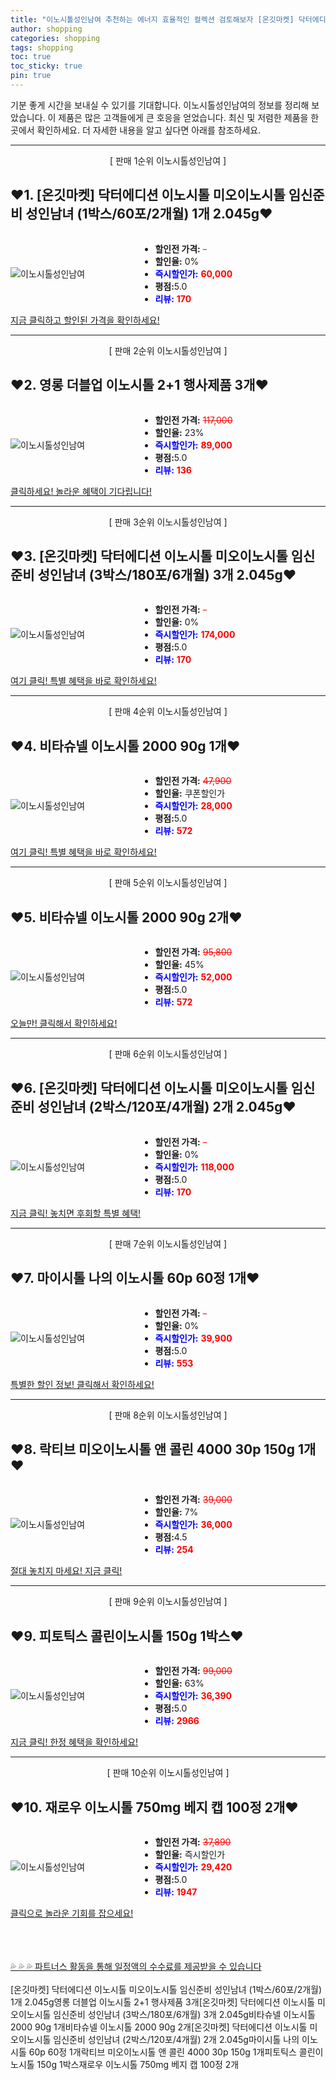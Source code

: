 ```yaml
---
title: "이노시톨성인남여 추천하는 에너지 효율적인 컬렉션 검토해보자 [온깃마켓] 닥터에디션 이노시톨 미오이노시톨 임신준비"
author: shopping
categories: shopping
tags: shopping
toc: true
toc_sticky: true
pin: true
---
```

기분 좋게 시간을 보내실 수 있기를 기대합니다. 이노시톨성인남여의 정보를 정리해 보았습니다. 이 제품은 많은 고객들에게 큰 호응을 얻었습니다. 최신 및 저렴한 제품을 한 곳에서 확인하세요. 더 자세한 내용을 알고 싶다면 아래를 참조하세요.

---
<p class="toplist" style="margin: 0 auto; display: block; width: fit-content;">[ 판매 1순위 이노시톨성인남여 ]</p>

<h2><strong>❤️1. [온깃마켓] 닥터에디션 이노시톨 미오이노시톨 임신준비 성인남녀 (1박스/60포/2개월) 1개 2.045g❤️</strong></h2>

<div style="display: flex; align-items: center;">
    <div style="flex: 0.4;">
        <img src="https://thumbnail10.coupangcdn.com/thumbnails/remote/230x230ex/image/vendor_inventory/95a5/2b8bb37c9746dc9ca35134920bfdc435d3c72baa39d6b8aeda50a444ddf1.png" alt="이노시톨성인남여" style="max-width: 100%;">
    </div>
    <div style="flex: 0.6; margin-left: 10px;">
        <ul>
            <li><strong>할인전 가격:</strong> <del style="color: red;">-</del></li>
            <li><strong>할인율:</strong> 0%</li>
            <li><span style='color:blue'><strong>즉시할인가:</strong></span> <span style='color:red'><strong>60,000</strong></span></li>
            <li><strong>평점:</strong>5.0</li>
            <li><span style='color:blue'><strong>리뷰:</strong></span> <span style='color:red'><strong>170</strong></span></li>
        </ul>
    </div>
</div>
<div class="center">
    <a href="https://selin100587.github.io?lptag=AF9450613&subid=githubio&pageKey=7928539938&traceid=V0-153&itemId=20985757751&vendorItemId=88130022955" class="myButton">
        지금 클릭하고 할인된 가격을 확인하세요!
    </a>
</div>


---
<p class="toplist" style="margin: 0 auto; display: block; width: fit-content;">[ 판매 2순위 이노시톨성인남여 ]</p>

<h2><strong>❤️2. 영롱 더블업 이노시톨 2+1 행사제품 3개❤️</strong></h2>

<div style="display: flex; align-items: center;">
    <div style="flex: 0.4;">
        <img src="https://thumbnail8.coupangcdn.com/thumbnails/remote/230x230ex/image/vendor_inventory/a66a/7567ea9b9cc7e618503bb9c4f9ee01217e98869a278ca92df26edbde2207.jpg" alt="이노시톨성인남여" style="max-width: 100%;">
    </div>
    <div style="flex: 0.6; margin-left: 10px;">
        <ul>
            <li><strong>할인전 가격:</strong> <del style="color: red;">117,000</del></li>
            <li><strong>할인율:</strong> 23%</li>
            <li><span style='color:blue'><strong>즉시할인가:</strong></span> <span style='color:red'><strong>89,000</strong></span></li>
            <li><strong>평점:</strong>5.0</li>
            <li><span style='color:blue'><strong>리뷰:</strong></span> <span style='color:red'><strong>136</strong></span></li>
        </ul>
    </div>
</div>
<div class="center">
    <a href="https://selin100587.github.io?lptag=AF9450613&subid=githubio&pageKey=8133315494&traceid=V0-153&itemId=23100298988&vendorItemId=72700024090" class="myButton">
        클릭하세요! 놀라운 혜택이 기다립니다!
    </a>
</div>


---
<p class="toplist" style="margin: 0 auto; display: block; width: fit-content;">[ 판매 3순위 이노시톨성인남여 ]</p>

<h2><strong>❤️3. [온깃마켓] 닥터에디션 이노시톨 미오이노시톨 임신준비 성인남녀 (3박스/180포/6개월) 3개 2.045g❤️</strong></h2>

<div style="display: flex; align-items: center;">
    <div style="flex: 0.4;">
        <img src="https://thumbnail8.coupangcdn.com/thumbnails/remote/230x230ex/image/vendor_inventory/e488/d613b10783c4aa00c3dad6c9c6d031aacd1ef5ceffaaf38264b19dc5c5af.png" alt="이노시톨성인남여" style="max-width: 100%;">
    </div>
    <div style="flex: 0.6; margin-left: 10px;">
        <ul>
            <li><strong>할인전 가격:</strong> <del style="color: red;">-</del></li>
            <li><strong>할인율:</strong> 0%</li>
            <li><span style='color:blue'><strong>즉시할인가:</strong></span> <span style='color:red'><strong>174,000</strong></span></li>
            <li><strong>평점:</strong>5.0</li>
            <li><span style='color:blue'><strong>리뷰:</strong></span> <span style='color:red'><strong>170</strong></span></li>
        </ul>
    </div>
</div>
<div class="center">
    <a href="https://selin100587.github.io?lptag=AF9450613&subid=githubio&pageKey=7928539938&traceid=V0-153&itemId=20985757744&vendorItemId=88130022942" class="myButton">
        여기 클릭! 특별 혜택을 바로 확인하세요!
    </a>
</div>


---
<p class="toplist" style="margin: 0 auto; display: block; width: fit-content;">[ 판매 4순위 이노시톨성인남여 ]</p>

<h2><strong>❤️4. 비타슈넬 이노시톨 2000 90g 1개❤️</strong></h2>

<div style="display: flex; align-items: center;">
    <div style="flex: 0.4;">
        <img src="https://thumbnail8.coupangcdn.com/thumbnails/remote/230x230ex/image/retail/images/1766936913590381-f93db2c5-8489-482b-ad10-f279fab1d6b5.jpg" alt="이노시톨성인남여" style="max-width: 100%;">
    </div>
    <div style="flex: 0.6; margin-left: 10px;">
        <ul>
            <li><strong>할인전 가격:</strong> <del style="color: red;">47,900</del></li>
            <li><strong>할인율:</strong> 쿠폰할인가</li>
            <li><span style='color:blue'><strong>즉시할인가:</strong></span> <span style='color:red'><strong>28,000</strong></span></li>
            <li><strong>평점:</strong>5.0</li>
            <li><span style='color:blue'><strong>리뷰:</strong></span> <span style='color:red'><strong>572</strong></span></li>
        </ul>
    </div>
</div>
<div class="center">
    <a href="https://selin100587.github.io?lptag=AF9450613&subid=githubio&pageKey=6442376813&traceid=V0-153&itemId=13950165073&vendorItemId=81266866749" class="myButton">
        여기 클릭! 특별 혜택을 바로 확인하세요!
    </a>
</div>


---
<p class="toplist" style="margin: 0 auto; display: block; width: fit-content;">[ 판매 5순위 이노시톨성인남여 ]</p>

<h2><strong>❤️5. 비타슈넬 이노시톨 2000 90g 2개❤️</strong></h2>

<div style="display: flex; align-items: center;">
    <div style="flex: 0.4;">
        <img src="https://thumbnail8.coupangcdn.com/thumbnails/remote/230x230ex/image/retail/images/706f4b3a-1cb1-4cd5-aae5-4f452d3038d22067128466676991369.png" alt="이노시톨성인남여" style="max-width: 100%;">
    </div>
    <div style="flex: 0.6; margin-left: 10px;">
        <ul>
            <li><strong>할인전 가격:</strong> <del style="color: red;">95,800</del></li>
            <li><strong>할인율:</strong> 45%</li>
            <li><span style='color:blue'><strong>즉시할인가:</strong></span> <span style='color:red'><strong>52,000</strong></span></li>
            <li><strong>평점:</strong>5.0</li>
            <li><span style='color:blue'><strong>리뷰:</strong></span> <span style='color:red'><strong>572</strong></span></li>
        </ul>
    </div>
</div>
<div class="center">
    <a href="https://selin100587.github.io?lptag=AF9450613&subid=githubio&pageKey=6442376813&traceid=V0-153&itemId=21563493248&vendorItemId=88615801614" class="myButton">
        오늘만! 클릭해서 확인하세요!
    </a>
</div>


---
<p class="toplist" style="margin: 0 auto; display: block; width: fit-content;">[ 판매 6순위 이노시톨성인남여 ]</p>

<h2><strong>❤️6. [온깃마켓] 닥터에디션 이노시톨 미오이노시톨 임신준비 성인남녀 (2박스/120포/4개월) 2개 2.045g❤️</strong></h2>

<div style="display: flex; align-items: center;">
    <div style="flex: 0.4;">
        <img src="https://thumbnail10.coupangcdn.com/thumbnails/remote/230x230ex/image/vendor_inventory/cc58/8abdedb4df6f9559f058f36217ed9d0233d8e43e99fee841ae3ccf4363e3.png" alt="이노시톨성인남여" style="max-width: 100%;">
    </div>
    <div style="flex: 0.6; margin-left: 10px;">
        <ul>
            <li><strong>할인전 가격:</strong> <del style="color: red;">-</del></li>
            <li><strong>할인율:</strong> 0%</li>
            <li><span style='color:blue'><strong>즉시할인가:</strong></span> <span style='color:red'><strong>118,000</strong></span></li>
            <li><strong>평점:</strong>5.0</li>
            <li><span style='color:blue'><strong>리뷰:</strong></span> <span style='color:red'><strong>170</strong></span></li>
        </ul>
    </div>
</div>
<div class="center">
    <a href="https://selin100587.github.io?lptag=AF9450613&subid=githubio&pageKey=7928539938&traceid=V0-153&itemId=20985757746&vendorItemId=88130022968" class="myButton">
        지금 클릭! 놓치면 후회할 특별 혜택!
    </a>
</div>


---
<p class="toplist" style="margin: 0 auto; display: block; width: fit-content;">[ 판매 7순위 이노시톨성인남여 ]</p>

<h2><strong>❤️7. 마이시톨 나의 이노시톨 60p 60정 1개❤️</strong></h2>

<div style="display: flex; align-items: center;">
    <div style="flex: 0.4;">
        <img src="https://thumbnail6.coupangcdn.com/thumbnails/remote/230x230ex/image/retail/images/1435170316189386-ea06f934-1988-453c-9320-204825559f9d.png" alt="이노시톨성인남여" style="max-width: 100%;">
    </div>
    <div style="flex: 0.6; margin-left: 10px;">
        <ul>
            <li><strong>할인전 가격:</strong> <del style="color: red;">-</del></li>
            <li><strong>할인율:</strong> 0%</li>
            <li><span style='color:blue'><strong>즉시할인가:</strong></span> <span style='color:red'><strong>39,900</strong></span></li>
            <li><strong>평점:</strong>5.0</li>
            <li><span style='color:blue'><strong>리뷰:</strong></span> <span style='color:red'><strong>553</strong></span></li>
        </ul>
    </div>
</div>
<div class="center">
    <a href="https://selin100587.github.io?lptag=AF9450613&subid=githubio&pageKey=7327572083&traceid=V0-153&itemId=18805966473&vendorItemId=88609801428" class="myButton">
        특별한 할인 정보! 클릭해서 확인하세요!
    </a>
</div>


---
<p class="toplist" style="margin: 0 auto; display: block; width: fit-content;">[ 판매 8순위 이노시톨성인남여 ]</p>

<h2><strong>❤️8. 락티브 미오이노시톨 앤 콜린 4000 30p 150g 1개❤️</strong></h2>

<div style="display: flex; align-items: center;">
    <div style="flex: 0.4;">
        <img src="https://thumbnail9.coupangcdn.com/thumbnails/remote/230x230ex/image/rs_quotation_api/svl6ircq/b015e65ce4af4eb783c88b22d99ae47f.jpg" alt="이노시톨성인남여" style="max-width: 100%;">
    </div>
    <div style="flex: 0.6; margin-left: 10px;">
        <ul>
            <li><strong>할인전 가격:</strong> <del style="color: red;">39,000</del></li>
            <li><strong>할인율:</strong> 7%</li>
            <li><span style='color:blue'><strong>즉시할인가:</strong></span> <span style='color:red'><strong>36,000</strong></span></li>
            <li><strong>평점:</strong>4.5</li>
            <li><span style='color:blue'><strong>리뷰:</strong></span> <span style='color:red'><strong>254</strong></span></li>
        </ul>
    </div>
</div>
<div class="center">
    <a href="https://selin100587.github.io?lptag=AF9450613&subid=githubio&pageKey=7251636895&traceid=V0-153&itemId=18447859769&vendorItemId=85588727847" class="myButton">
        절대 놓치지 마세요! 지금 클릭!
    </a>
</div>


---
<p class="toplist" style="margin: 0 auto; display: block; width: fit-content;">[ 판매 9순위 이노시톨성인남여 ]</p>

<h2><strong>❤️9. 피토틱스 콜린이노시톨 150g 1박스❤️</strong></h2>

<div style="display: flex; align-items: center;">
    <div style="flex: 0.4;">
        <img src="https://thumbnail8.coupangcdn.com/thumbnails/remote/230x230ex/image/retail/images/5746581209427699-be876852-3b4c-49af-a30b-bf7d2cbd7f26.jpg" alt="이노시톨성인남여" style="max-width: 100%;">
    </div>
    <div style="flex: 0.6; margin-left: 10px;">
        <ul>
            <li><strong>할인전 가격:</strong> <del style="color: red;">99,000</del></li>
            <li><strong>할인율:</strong> 63%</li>
            <li><span style='color:blue'><strong>즉시할인가:</strong></span> <span style='color:red'><strong>36,390</strong></span></li>
            <li><strong>평점:</strong>5.0</li>
            <li><span style='color:blue'><strong>리뷰:</strong></span> <span style='color:red'><strong>2966</strong></span></li>
        </ul>
    </div>
</div>
<div class="center">
    <a href="https://selin100587.github.io?lptag=AF9450613&subid=githubio&pageKey=6139270733&traceid=V0-153&itemId=11763169940&vendorItemId=79036976321" class="myButton">
        지금 클릭! 한정 혜택을 확인하세요!
    </a>
</div>


---
<p class="toplist" style="margin: 0 auto; display: block; width: fit-content;">[ 판매 10순위 이노시톨성인남여 ]</p>

<h2><strong>❤️10. 재로우 이노시톨 750mg 베지 캡 100정 2개❤️</strong></h2>

<div style="display: flex; align-items: center;">
    <div style="flex: 0.4;">
        <img src="https://thumbnail7.coupangcdn.com/thumbnails/remote/230x230ex/image/vendor_inventory/a310/3d555b4937ac619ec414b0d8ef2a02930836a76162ac838ddbfe7e56f121.jpg" alt="이노시톨성인남여" style="max-width: 100%;">
    </div>
    <div style="flex: 0.6; margin-left: 10px;">
        <ul>
            <li><strong>할인전 가격:</strong> <del style="color: red;">37,890</del></li>
            <li><strong>할인율:</strong> 즉시할인가</li>
            <li><span style='color:blue'><strong>즉시할인가:</strong></span> <span style='color:red'><strong>29,420</strong></span></li>
            <li><strong>평점:</strong>5.0</li>
            <li><span style='color:blue'><strong>리뷰:</strong></span> <span style='color:red'><strong>1947</strong></span></li>
        </ul>
    </div>
</div>
<div class="center">
    <a href="https://selin100587.github.io?lptag=AF9450613&subid=githubio&pageKey=416282&traceid=V0-153&itemId=1058808783&vendorItemId=78630993042" class="myButton">
        클릭으로 놀라운 기회를 잡으세요!
    </a>
</div>

<br><br><br>[💦 💦 💦 파트너스 활동을 통해 일정액의 수수료를 제공받을 수 있습니다](https://link.coupang.com/a/bcpT2c)<br><br>[온깃마켓] 닥터에디션 이노시톨 미오이노시톨 임신준비 성인남녀 (1박스/60포/2개월) 1개 2.045g영롱 더블업 이노시톨 2+1 행사제품 3개[온깃마켓] 닥터에디션 이노시톨 미오이노시톨 임신준비 성인남녀 (3박스/180포/6개월) 3개 2.045g비타슈넬 이노시톨 2000 90g 1개비타슈넬 이노시톨 2000 90g 2개[온깃마켓] 닥터에디션 이노시톨 미오이노시톨 임신준비 성인남녀 (2박스/120포/4개월) 2개 2.045g마이시톨 나의 이노시톨 60p 60정 1개락티브 미오이노시톨 앤 콜린 4000 30p 150g 1개피토틱스 콜린이노시톨 150g 1박스재로우 이노시톨 750mg 베지 캡 100정 2개